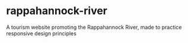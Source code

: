 # rappahannock-river
A tourism website promoting the Rappahannock River, made to practice responsive design principles
